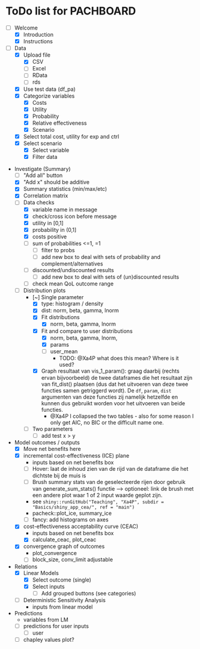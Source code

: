 # ToDo list for PACHBOARD

- [ ] Welcome
    - [x] Introduction
    - [x] Instructions
- [ ] Data
    - [x] Upload file
        - [x] CSV
        - [ ] Excel
        - [ ] RData
        - [ ] rds
    - [x] Use test data (df_pa)
    - [x] Categorize variables
        - [x] Costs
        - [x] Utility
        - [x] Probability
        - [x] Relative effectiveness
        - [x] Scenario
    - [x] Select total cost, utility for exp and ctrl
    - [x] Select scenario
        - [x] Select variable
        - [x] Filter data
- Investigate (Summary)
    - [ ] "Add all" button
    - [x] "Add x" should be additive
    - [x] Summary statistics (min/max/etc)
    - [x] Correlation matrix
    - [ ] Data checks
        - [x] variable name in message
        - [x] check/cross icon before message
        - [x] utility in [0,1]
        - [x] probability in (0,1]
        - [x] costs positive
        - [ ] sum of probabilities <=1, =1
            - [ ] filter to probs
            - [ ] add new box to deal with sets of probability and complement/alternatives
        - [ ] discounted/undiscounted results
            <!-- - [ ] filter to outcomes -->
            - [ ] add new box to deal with sets of (un)discounted results
        - [ ] check mean QoL outcome range  
    - [ ] Distribution plots
        - [~] Single parameter
            - [x] type: histogram / density
            - [x] dist: norm, beta, gamma, lnorm
            - [x] Fit distributions
                - [x] norm, beta, gamma, lnorm
            - [x] Fit and compare to user distributions
                - [x] norm, beta, gamma, lnorm,
                - [x] params
                - [ ] user_mean
                    - TODO: @Xa4P what does this mean? Where is it used?
            - [x] Graph resultaat van vis_1_param(): graag daarbij (rechts ervan bijvoorbeeld) de twee dataframes die het resultaat zijn van fit_dist() plaatsen (dus dat het   uitvoeren van deze twee functies samen getriggerd wordt). De `df`, `param`, `dist` argumenten van deze functies zij namelijk hetzelfde en kunnen dus gebruikt worden voor het uitvoeren van beide functies.
                - @Xa4P I collapsed the two tables - also for some reason I only get AIC, no BIC or the difficult name one.
        - [ ] Two parameters
            - [ ] add test x > y

- Model outcomes / outputs
    - [x] Move net benefits here
    - [x] incremental cost-effectiveness (ICE) plane
        - inputs based on net benefits box
        - [ ] Hover: laat de inhoud zien van de rijd van de dataframe die het dichtste bij de muis is
        - [ ] Brush summary stats van de geselecteerde rijen door gebruik van generate_sum_stats() functie --> optioneel: link de brush met een andere plot waar 1 of 2 input waarde geplot zijn.
        - see `shiny::runGitHub("Teaching", "Xa4P", subdir = "Basics/shiny_app_cea/", ref = "main")`
        - pacheck::plot_ice, summary_ice
        - [ ] fancy: add histograms on axes
    - [x] cost-effectiveness acceptability curve (CEAC)
        - inputs based on net benefits box
        - [x] calculate_ceac, plot_ceac
    - [x] convergence graph of outcomes
        - plot_convergence
        - [ ] block_size, conv_limit adjustable
- Relations
    - [x] Linear Models
        - [x] Select outcome (single)
        - [x] Select inputs
            - [ ] Add grouped buttons (see categories)
    - [ ] Deterministic Sensitivity Analysis
        - inputs from linear model
- Predictions
    - variables from LM
    - [ ] predictions for user inputs
        - [ ] user
    - [ ] chapley values plot?
